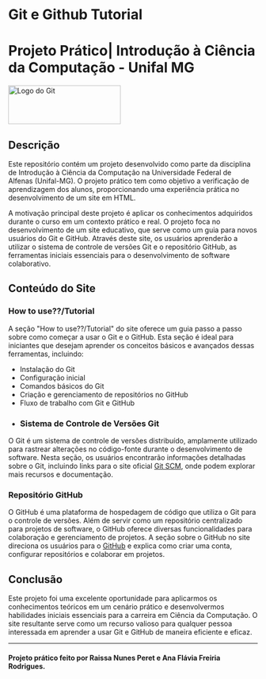 # Git e Github Tutorial
# Projeto Prático| Introdução à Ciência da Computação - Unifal MG
<img src="https://git-scm.com/images/logos/downloads/Git-Logo-1788C.svg" alt="Logo do Git" title="Logo do Git" width="227" height="78" loading="eager">


## Descrição

Este repositório contém um projeto desenvolvido como parte da disciplina de Introdução à Ciência da Computação na Universidade Federal de Alfenas (Unifal-MG). O projeto prático tem como objetivo a verificação de aprendizagem dos alunos, proporcionando uma experiência prática no desenvolvimento de um site em HTML. 

A motivação principal deste projeto é aplicar os conhecimentos adquiridos durante o curso em um contexto prático e real. O projeto foca no desenvolvimento de um site educativo, que serve como um guia para novos usuários do Git e GitHub. Através deste site, os usuários aprenderão a utilizar o sistema de controle de versões Git e o repositório GitHub, as ferramentas iniciais essenciais para o desenvolvimento de software colaborativo.

## Conteúdo do Site

### How to use??/Tutorial

A seção "How to use??/Tutorial" do site oferece um guia passo a passo sobre como começar a usar o Git e o GitHub. Esta seção é ideal para iniciantes que desejam aprender os conceitos básicos e avançados dessas ferramentas, incluindo:

- Instalação do Git
- Configuração inicial
- Comandos básicos do Git
- Criação e gerenciamento de repositórios no GitHub
- Fluxo de trabalho com Git e GitHub
- ### Sistema de Controle de Versões Git

O Git é um sistema de controle de versões distribuído, amplamente utilizado para rastrear alterações no código-fonte durante o desenvolvimento de software. Nesta seção, os usuários encontrarão informações detalhadas sobre o Git, incluindo links para o site oficial [Git SCM](https://git-scm.com/), onde podem explorar mais recursos e documentação.

### Repositório GitHub

O GitHub é uma plataforma de hospedagem de código que utiliza o Git para o controle de versões. Além de servir como um repositório centralizado para projetos de software, o GitHub oferece diversas funcionalidades para colaboração e gerenciamento de projetos. A seção sobre o GitHub no site direciona os usuários para o [GitHub](https://github.com/) e explica como criar uma conta, configurar repositórios e colaborar em projetos.

## Conclusão

Este projeto foi uma excelente oportunidade para aplicarmos os conhecimentos teóricos em um cenário prático e desenvolvermos habilidades iniciais essenciais para a carreira em Ciência da Computação. O site resultante serve como um recurso valioso para qualquer pessoa interessada em aprender a usar Git e GitHub de maneira eficiente e eficaz.

---
#### Projeto prático feito por Raissa Nunes Peret e Ana Flávia Freiria Rodrigues.
